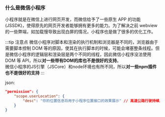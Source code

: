 ### 什么是微信小程序

小程序就是在微信上进行网页开发，而微信给予了一些原生 APP 的功能(JSSDK)，使得原先的网页开发者能够拥有更多的能力。为了解决之前 webview 的一些弊端，如加载慢导致出现白屏的情况，小程序也是做了很多的优化工作。

:::tip 注意点
微信小程序对脚本和渲染的执行机制和浏览器是不同的，浏览器由于需要脚本控制 DOM 等的原因，使其在执行脚本的时候，可能会堵塞整条线程。但是微信小程序的逻辑层和渲染层是两个不同的线程，因此微信小程序没法使用 DOM 等 API，所以**对一些带有DOM的库也不是很好的支持**。  
微信小程序的JS引擎（JSCore）和node环境也有所不同，所以**对一些npm插件也不是很好的支持**
:::

json:

```json
"permission": {
    "scope.userLocation": {
        "desc": "你的位置信息将用于小程序位置接口的效果展示" // 高速公路行驶持续后台定位
    }
}
```